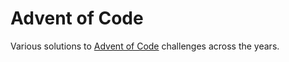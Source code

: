 # Advent of Code

Various solutions to [Advent of Code](https://adventofcode.com/) challenges across the years.
